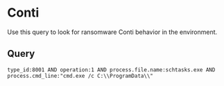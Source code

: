 # Conti

Use this query to look for ransomware Conti behavior in the environment.

## Query

```
type_id:8001 AND operation:1 AND process.file.name:schtasks.exe AND process.cmd_line:"cmd.exe /c C:\\ProgramData\\"
```
